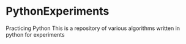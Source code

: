 # PythonExperiments
Practicing Python 
This is a repository of various algorithms written in python for experiments 
